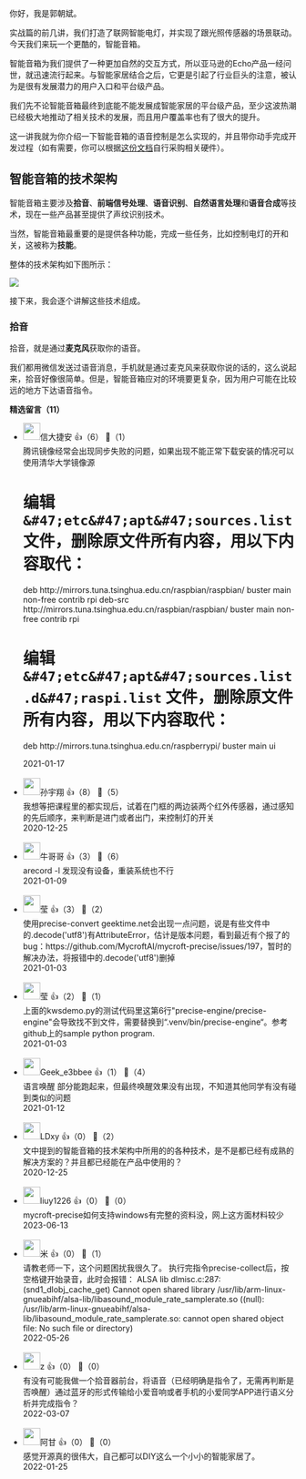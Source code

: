 你好，我是郭朝斌。

实战篇的前几讲，我们打造了联网智能电灯，并实现了跟光照传感器的场景联动。今天我们来玩一个更酷的，智能音箱。

智能音箱为我们提供了一种更加自然的交互方式，所以亚马逊的Echo产品一经问世，就迅速流行起来。与智能家居结合之后，它更是引起了行业巨头的注意，被认为是很有发展潜力的用户入口和平台级产品。

我们先不论智能音箱最终到底能不能发展成智能家居的平台级产品，至少这波热潮已经极大地推动了相关技术的发展，而且用户覆盖率也有了很大的提升。

这一讲我就为你介绍一下智能音箱的语音控制是怎么实现的，并且带你动手完成开发过程（如有需要，你可以根据[这份文档](https://shimo.im/sheets/D3VVPdwcYRhhQRXh/MODOC)自行采购相关硬件）。

## 智能音箱的技术架构

智能音箱主要涉及**拾音**、**前端信号处理**、**语音识别**、**自然语言处理**和**语音合成**等技术，现在一些产品甚至提供了声纹识别技术。

当然，智能音箱最重要的是提供各种功能，完成一些任务，比如控制电灯的开和关，这被称为**技能**。

整体的技术架构如下图所示：

![](https://static001.geekbang.org/resource/image/2a/f5/2a01c24619120c4c464d975bb0e8e4f5.jpg?wh=2700%2A1408)

接下来，我会逐个讲解这些技术组成。

### 拾音

拾音，就是通过**麦克风**获取你的语音。

我们都用微信发送过语音消息，手机就是通过麦克风来获取你说的话的，这么说起来，拾音好像很简单。但是，智能音箱应对的环境要更复杂，因为用户可能在比较远的地方下达语音指令。
<div><strong>精选留言（11）</strong></div><ul>
<li><img src="" width="30px"><span>信大捷安</span> 👍（6） 💬（1）<div>腾讯镜像经常会出现同步失败的问题，如果出现不能正常下载安装的情况可以使用清华大学镜像源

# 编辑 `&#47;etc&#47;apt&#47;sources.list` 文件，删除原文件所有内容，用以下内容取代：
deb http:&#47;&#47;mirrors.tuna.tsinghua.edu.cn&#47;raspbian&#47;raspbian&#47; buster main non-free contrib rpi
deb-src http:&#47;&#47;mirrors.tuna.tsinghua.edu.cn&#47;raspbian&#47;raspbian&#47; buster main non-free contrib rpi

# 编辑 `&#47;etc&#47;apt&#47;sources.list.d&#47;raspi.list` 文件，删除原文件所有内容，用以下内容取代：
deb http:&#47;&#47;mirrors.tuna.tsinghua.edu.cn&#47;raspberrypi&#47; buster main ui</div>2021-01-17</li><br/><li><img src="https://static001.geekbang.org/account/avatar/00/1d/ac/aa/2f117918.jpg" width="30px"><span>孙宇翔</span> 👍（8） 💬（5）<div>我想等把课程里的都实现后，试着在门框的两边装两个红外传感器，通过感知的先后顺序，来判断是进门或者出门，来控制灯的开关</div>2020-12-25</li><br/><li><img src="https://static001.geekbang.org/account/avatar/00/1b/3e/e0/08069dfc.jpg" width="30px"><span>牛哥哥</span> 👍（3） 💬（6）<div>arecord -l 发现没有设备，重装系统也不行</div>2021-01-09</li><br/><li><img src="https://static001.geekbang.org/account/avatar/00/0f/91/c4/40609b81.jpg" width="30px"><span>莹</span> 👍（3） 💬（2）<div>使用precise-convert geektime.net会出现一点问题，说是有些文件中的.decode(&#39;utf8&#39;)有AttributeError，估计是版本问题，看到最近有个报了的bug：https:&#47;&#47;github.com&#47;MycroftAI&#47;mycroft-precise&#47;issues&#47;197，暂时的解决办法，将报错中的.decode(&#39;utf8&#39;)删掉</div>2021-01-03</li><br/><li><img src="https://static001.geekbang.org/account/avatar/00/0f/91/c4/40609b81.jpg" width="30px"><span>莹</span> 👍（2） 💬（1）<div>上面的kwsdemo.py的测试代码里这第6行&quot;precise-engine&#47;precise-engine&quot;会导致找不到文件，需要替换到“.venv&#47;bin&#47;precise-engine“。参考github上的sample python program.</div>2021-01-03</li><br/><li><img src="" width="30px"><span>Geek_e3bbee</span> 👍（1） 💬（4）<div>语言唤醒 部分能跑起来，但最终唤醒效果没有出现，不知道其他同学有没有碰到类似的问题</div>2021-01-12</li><br/><li><img src="https://static001.geekbang.org/account/avatar/00/12/23/66/413c0bb5.jpg" width="30px"><span>LDxy</span> 👍（0） 💬（2）<div>文中提到的智能音箱的技术架构中所用的的各种技术，是不是都已经有成熟的解决方案的？并且都已经能在产品中使用的？</div>2020-12-25</li><br/><li><img src="https://static001.geekbang.org/account/avatar/00/0f/6c/24/f2dfbbec.jpg" width="30px"><span>liuy1226</span> 👍（0） 💬（0）<div>mycroft-precise如何支持windows有完整的资料没，网上这方面材料较少</div>2023-06-13</li><br/><li><img src="https://static001.geekbang.org/account/avatar/00/18/6d/43/61b81243.jpg" width="30px"><span>米</span> 👍（0） 💬（1）<div>请教老师一下，这个问题困扰我很久了。
执行完指令precise-collect后，按空格键开始录音，此时会报错：
ALSA lib dlmisc.c:287:(snd1_dlobj_cache_get) Cannot open shared library &#47;usr&#47;lib&#47;arm-linux-gnueabihf&#47;alsa-lib&#47;libasound_module_rate_samplerate.so ((null): &#47;usr&#47;lib&#47;arm-linux-gnueabihf&#47;alsa-lib&#47;libasound_module_rate_samplerate.so: cannot open shared object file: No such file or directory)</div>2022-05-26</li><br/><li><img src="https://static001.geekbang.org/account/avatar/00/0f/b0/24/bb1297cf.jpg" width="30px"><span>z</span> 👍（0） 💬（0）<div>有没有可能我做一个拾音器前台，将语音（已经明确是指令了，无需再判断是否唤醒）通过蓝牙的形式传输给小爱音响或者手机的小爱同学APP进行语义分析并完成指令？</div>2022-03-07</li><br/><li><img src="https://static001.geekbang.org/account/avatar/00/10/24/33/bcf37f50.jpg" width="30px"><span>阿甘</span> 👍（0） 💬（0）<div>感觉开源真的很伟大，自己都可以DIY这么一个小小的智能家居了。</div>2022-01-25</li><br/>
</ul>